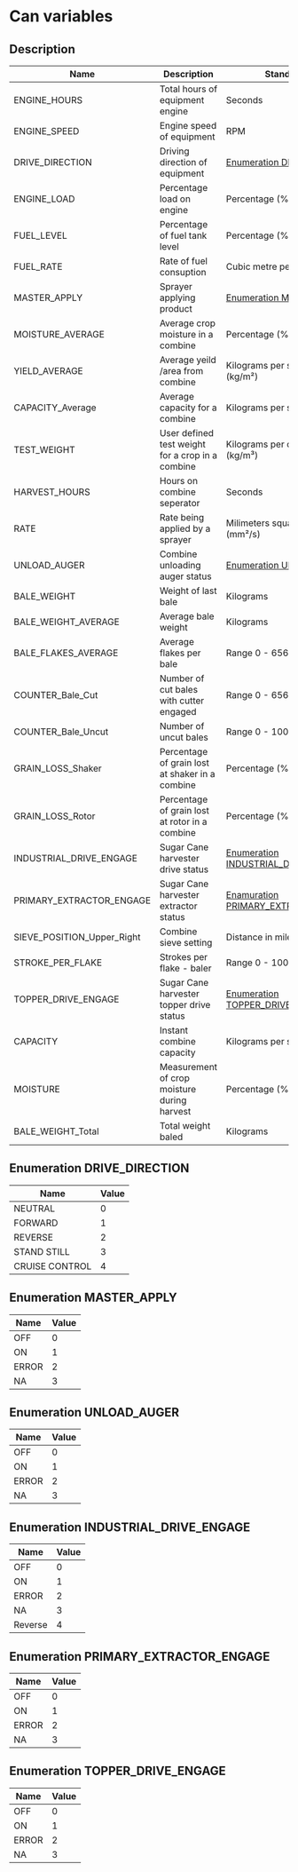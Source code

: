 # Can variables

## Description

Name | Description | Standard Unit
---- | ----------- | -------------
ENGINE_HOURS | Total hours of equipment engine | Seconds
ENGINE_SPEED | Engine speed of equipment | RPM
DRIVE_DIRECTION | Driving direction of equipment | [Enumeration DRIVE_DIRECTION](#enumeration-drive_direction)
ENGINE_LOAD | Percentage load on engine | Percentage (%)
FUEL_LEVEL | Percentage of fuel tank level | Percentage (%)
FUEL_RATE | Rate of fuel consuption | Cubic metre per seconds (m³/s)
MASTER_APPLY | Sprayer applying product | [Enumeration MASTER_APPLY](#enumeration-master_apply)
MOISTURE_AVERAGE | Average crop moisture in a combine | Percentage (%)
YIELD_AVERAGE | Average yeild /area from combine | Kilograms per square metre (kg/m²)
CAPACITY_Average | Average capacity for a combine | Kilograms per second (kg/s)
TEST_WEIGHT | User defined test weight for a crop in a combine | Kilograms per cubic metre (kg/m³)
HARVEST_HOURS | Hours on combine seperator | Seconds
RATE | Rate being applied by a sprayer | Milimeters squared per second (mm²/s)
UNLOAD_AUGER | Combine unloading auger status | [Enumeration UNLOAD_AUGER](#enumeration-unload_auger)
BALE_WEIGHT | Weight of last bale | Kilograms
BALE_WEIGHT_AVERAGE | Average bale weight | Kilograms
BALE_FLAKES_AVERAGE | Average flakes per bale | Range 0 - 65635
COUNTER_Bale_Cut | Number of cut bales with cutter engaged | Range 0 - 65635
COUNTER_Bale_Uncut | Number of uncut bales | Range 0 - 1000
GRAIN_LOSS_Shaker | Percentage of grain lost at shaker in a combine | Percentage (%)
GRAIN_LOSS_Rotor | Percentage of grain lost at rotor in a combine | Percentage (%)
INDUSTRIAL_DRIVE_ENGAGE | Sugar Cane harvester drive status | [Enumeration INDUSTRIAL_DRIVE_ENGAGE](#enumeration-industrial_drive_engage)
PRIMARY_EXTRACTOR_ENGAGE | Sugar Cane harvester extractor status | [Enamuration PRIMARY_EXTRACTOR_ENGAGE](#enumeration-primary_extractor_engage)
SIEVE_POSITION_Upper_Right | Combine sieve setting  | Distance in miles
STROKE_PER_FLAKE | Strokes per flake - baler | Range 0 - 1000
TOPPER_DRIVE_ENGAGE | Sugar Cane harvester topper drive status | [Enumeration TOPPER_DRIVE_ENGAGE](#enumeration-topper_drive_engage)
CAPACITY | Instant combine capacity | Kilograms per second (kg/s)
MOISTURE | Measurement of crop moisture during harvest | Percentage (%)
BALE_WEIGHT_Total | Total weight baled | Kilograms

## Enumeration DRIVE_DIRECTION

Name | Value
---- | -----
NEUTRAL | 0
FORWARD | 1
REVERSE | 2
STAND STILL | 3
CRUISE CONTROL | 4

## Enumeration MASTER_APPLY

Name | Value
---- | -----
OFF | 0
ON | 1
ERROR | 2
NA | 3

## Enumeration UNLOAD_AUGER

Name | Value
---- | -----
OFF | 0
ON | 1
ERROR | 2
NA | 3

## Enumeration INDUSTRIAL_DRIVE_ENGAGE

Name | Value
---- | -----
OFF | 0
ON | 1
ERROR | 2
NA | 3
Reverse | 4

## Enumeration PRIMARY_EXTRACTOR_ENGAGE

Name | Value
---- | -----
OFF | 0
ON | 1
ERROR | 2
NA | 3

## Enumeration TOPPER_DRIVE_ENGAGE

Name | Value
---- | -----
OFF | 0
ON | 1
ERROR | 2
NA | 3

